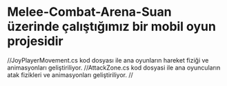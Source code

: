 # Melee-Combat-Arena-Suan üzerinde çalıştığımız bir mobil oyun projesidir
//JoyPlayerMovement.cs kod dosyası ile ana oyunların hareket fiziği ve animasyonları geliştiriliyor.
//AttackZone.cs kod dosyasi ile ana oyuncuların atak fizikleri ve animasyonları geliştiriliyor.
//
